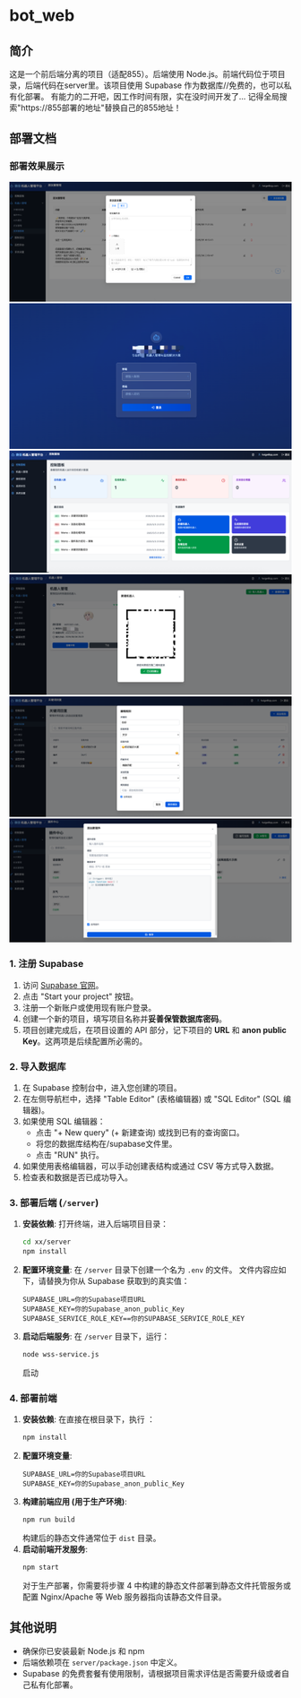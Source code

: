 # bot_web

## 简介
这是一个前后端分离的项目（适配855）。后端使用 Node.js。前端代码位于项目录，后端代码在server里。该项目使用 Supabase 作为数据库//免费的，也可以私有化部署。
有能力的二开吧，因工作时间有限，实在没时间开发了...
记得全局搜索"https://855部署的地址"替换自己的855地址！
## 部署文档

### 部署效果展示
![部署效果图0](./img/0.png)
![部署效果图1](./img/1.png)
![部署效果图2](./img/2.png)
![部署效果图3](./img/3.png)
![部署效果图4](./img/4.png)
![部署效果图5](./img/5.png)

### 1. 注册 Supabase
1.  访问 [Supabase 官网](https://supabase.io/)。
2.  点击 "Start your project" 按钮。
3.  注册一个新账户或使用现有账户登录。
4.  创建一个新的项目，填写项目名称并**妥善保管数据库密码**。
5.  项目创建完成后，在项目设置的 API 部分，记下项目的 **URL** 和 **anon public Key**。这两项是后续配置所必需的。

### 2. 导入数据库
1.  在 Supabase 控制台中，进入您创建的项目。
2.  在左侧导航栏中，选择 "Table Editor" (表格编辑器) 或 "SQL Editor" (SQL 编辑器)。
3.  如果使用 SQL 编辑器：
    *   点击 "+ New query" (+ 新建查询) 或找到已有的查询窗口。
    *   将您的数据库结构在/supabase文件里。
    *   点击 "RUN" 执行。
4.  如果使用表格编辑器，可以手动创建表结构或通过 CSV 等方式导入数据。
5.  检查表和数据是否已成功导入。

### 3. 部署后端 (`/server`)
1.  **安装依赖**:
    打开终端，进入后端项目目录：
    ```bash
    cd xx/server
    npm install
    ```
2.  **配置环境变量**:
    在 `/server` 目录下创建一个名为 `.env` 的文件。
    文件内容应如下，请替换为你从 Supabase 获取到的真实值：
    ```env
    SUPABASE_URL=你的Supabase项目URL
    SUPABASE_KEY=你的Supabase_anon_public_Key
    SUPABASE_SERVICE_ROLE_KEY==你的SUPABASE_SERVICE_ROLE_KEY
    ```
3.  **启动后端服务**:
    在 `/server` 目录下，运行：
    ```bash
    node wss-service.js
    ```
    启动

### 4. 部署前端

1.  **安装依赖**:
    在直接在根目录下，执行 ：
    ```bash
    npm install
    ```
2.  **配置环境变量**:
    ```env
    SUPABASE_URL=你的Supabase项目URL
    SUPABASE_KEY=你的Supabase_anon_public_Key
4.  **构建前端应用 (用于生产环境)**:
    ```bash
    npm run build
    ```
    构建后的静态文件通常位于  `dist` 目录。
5.  **启动前端开发服务**:
    ```bash
    npm start
    ```
    对于生产部署，你需要将步骤 4 中构建的静态文件部署到静态文件托管服务或配置 Nginx/Apache 等 Web 服务器指向该静态文件目录。

## 其他说明
-   确保你已安装最新 Node.js 和 npm 
-   后端依赖项在 `server/package.json` 中定义。
-   Supabase 的免费套餐有使用限制，请根据项目需求评估是否需要升级或者自己私有化部署。
